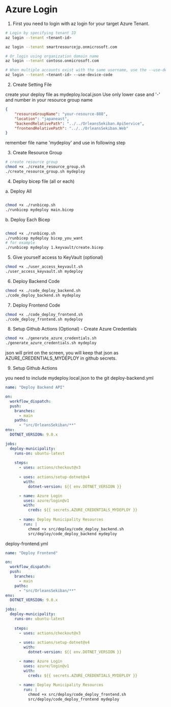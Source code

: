 # Azure Login 

1. First you need to login with az login for your target Azure Tenant.

```bash
# Login by specifying tenant ID
az login --tenant <tenant-id>

az login --tenant smartresourcejp.onmicrosoft.com

# Or login using organization domain name
az login --tenant contoso.onmicrosoft.com

# When multiple accounts exist with the same username, use the --use-device-code option
az login --tenant <tenant-id> --use-device-code
```

2. Create Setting File

create your deploy file as mydeploy.local.json
Use only lower case and '-' and number in your resource group name
```json
{
    "resourceGroupName": "your-resource-888",
    "location": "japaneast",
    "backendRelativePath": "../../OrleansSekiban.ApiService",
    "frontendRelativePath": "../../OrleansSekiban.Web"
}
```

remember file name 'mydeploy' and use in following step

3. Create Resource Group

```bash
# create resource group
chmod +x ./create_resource_group.sh
./create_resource_group.sh mydeploy   
```



4. Deploy bicep file (all or each)

a. Deploy All

```bash

chmod +x ./runbicep.sh
./runbicep mydeploy main.bicep
```

b. Deploy Each Bicep

```bash

chmod +x ./runbicep.sh
./runbicep mydeploy bicep_you_want
# for example
./runbicep mydeploy 1.keyvault/create.bicep

```

5. Give yourself access to KeyVault (optional)

```bash
chmod +x ./user_access_keyvault.sh
./user_access_keyvault.sh mydeploy   
```

6. Deploy Backend Code

```bash
chmod +x ./code_deploy_backend.sh
./code_deploy_backend.sh mydeploy   
```


7. Deploy Frontend Code

```bash
chmod +x ./code_deploy_frontend.sh
./code_deploy_frontend.sh mydeploy   
```

8. Setup Github Actions (Optional) - Create Azure Credentials

```bash
chmod +x ./generate_azure_credentials.sh
./generate_azure_credentials.sh mydeploy   
```

json will print on the screen, you will keep that json as AZURE_CREDENTIALS_MYDEPLOY in github secrets.


9. Setup Github Actions

you need to include mydeploy.local.json to the git
deploy-backend.yml
```yml
name: "Deploy Backend API"

on:
  workflow_dispatch:
  push:
    branches:
      - main
    paths:
      - "src/OrleansSekiban/**"
env:
  DOTNET_VERSION: 9.0.x

jobs:
  deploy-municipality:
    runs-on: ubuntu-latest
    
    steps:
      - uses: actions/checkout@v3
      
      - uses: actions/setup-dotnet@v4
        with:
          dotnet-version: ${{ env.DOTNET_VERSION }}

      - name: Azure Login
        uses: azure/login@v1
        with:
          creds: ${{ secrets.AZURE_CREDENTIALS_MYDEPLOY }}
          
      - name: Deploy Municipality Resources
        run: |
          chmod +x src/deploy/code_deploy_backend.sh
          src/deploy/code_deploy_backend mydeploy
```

deploy-frontend.yml
```yml
name: "Deploy Frontend"

on:
  workflow_dispatch:
  push:
    branches:
      - main
    paths:
      - "src/OrleansSekiban/**"
env:
  DOTNET_VERSION: 9.0.x

jobs:
  deploy-municipality:
    runs-on: ubuntu-latest
    
    steps:
      - uses: actions/checkout@v3
      
      - uses: actions/setup-dotnet@v4
        with:
          dotnet-version: ${{ env.DOTNET_VERSION }}

      - name: Azure Login
        uses: azure/login@v1
        with:
          creds: ${{ secrets.AZURE_CREDENTIALS_MYDEPLOY }}
          
      - name: Deploy Municipality Resources
        run: |
          chmod +x src/deploy/code_deploy_frontend.sh
          src/deploy/code_deploy_frontend mydeploy
```

